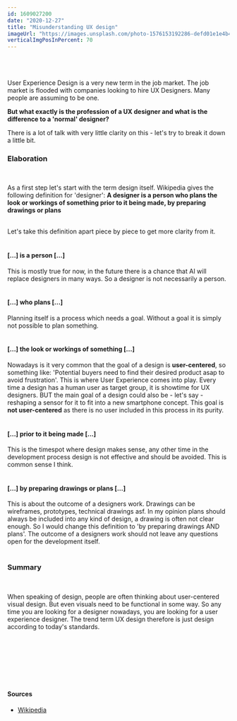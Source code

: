 ```yaml
---
id: 1609027200
date: "2020-12-27"
title: "Misunderstanding UX design"
imageUrl: "https://images.unsplash.com/photo-1576153192286-defd01e1e4b4?ixid=MXwxMjA3fDB8MHxwaG90by1wYWdlfHx8fGVufDB8fHw%3D&ixlib=rb-1.2.1&auto=format&fit=crop&w=2534&q=80"
verticalImgPosInPercent: 70
---
```

<br />
<br />
<br />
User Experience Design is a very new term in the job market. The job market is flooded with companies looking to hire UX Designers. Many people are assuming to be one. 

**But what exactly is the profession of a UX designer and what is the difference to a 'normal' designer?**

There is a lot of talk with very little clarity on this - let's try to break it down a little bit.

### Elaboration
<br/>

As a first step let's start with the term design itself. Wikipedia gives the following definition for 'designer': 
**A designer is a person who plans the look or workings of something prior to it being made, by preparing drawings or plans**<br /><br />

Let's take this definition apart piece by piece to get more clarity from it.
<br /><br />

#### [...] is a person [...]
This is mostly true for now, in the future there is a chance that AI will replace designers in many ways. So a designer is not necessarily a person.
<br /><br />

#### [...] who plans [...]
Planning itself is a process which needs a goal. Without a goal it is simply not possible to plan something.
<br /><br />

#### [...] the look or workings of something [...]
Nowadays is it very common that the goal of a design is **user-centered**, so something like: 'Potential buyers need to find their desired product asap to avoid frustration'. This is where User Experience comes into play. Every time a design has a human user as target group, it is showtime for UX designers. BUT the main goal of a design could also be - let's say - reshaping a sensor for it to fit into a new smartphone concept. This goal is **not user-centered** as there is no user included in this process in its purity.
<br /><br />

#### [...] prior to it being made [...]
This is the timespot where design makes sense, any other time in the development process design is not effective and should be avoided. This is common sense I think.
<br /><br />

#### [...] by preparing drawings or plans [...]
This is about the outcome of a designers work. Drawings can be wireframes, prototypes, technical drawings asf. In my opinion plans should always be included into any kind of design, a drawing is often not clear enough. So I would change this definition to 'by preparing drawings AND plans'. The outcome of a designers work should not leave any questions open for the development itself.
<br /><br />

### Summary
<br />

When speaking of design, people are often thinking about user-centered visual design. But even visuals need to be functional in some way. So any time you are looking for a designer nowadays, you are looking for a user experience designer. The trend term UX design therefore is just design according to today's standards.

<br /><br /><br /><br /><br /><br />

#### Sources

* [Wikipedia](https://en.wikipedia.org/wiki/Designer)